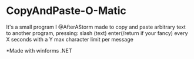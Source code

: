 # CopyAndPaste-O-Matic

It's a small program I @AfterAStorm made to copy and paste arbitrary text to another program,
pressing: slash (text) enter(/return if your fancy) every X seconds with a Y max character limit per message 

*Made with winforms .NET
